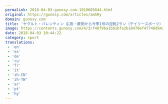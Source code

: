 ```yaml
---
permalink: 2018-04-03-gunosy.com-1010605844.html
original: https://gunosy.com/articles/amSRy
domain: gunosy.com
title: 'ヤクルト・バレンティン 広島・薮田から今季1号の逆転2ラン（デイリースポーツ） - グノシー'
image: https://contents.gunosy.com/4/3/f48f9ba1bb1bfa2b10470ef47748d94a_content.jpg
date: 2018-04-03 10:44:22
category: sport
translations: 
 - 'en'
 - 'es'
 - 'de'
 - 'ru'
 - 'fr'
 - 'it'
 - 'zh-CN'
 - 'zh-TW'
 - 'ar'
 - 'pt'
 - 'hy'
---
```


